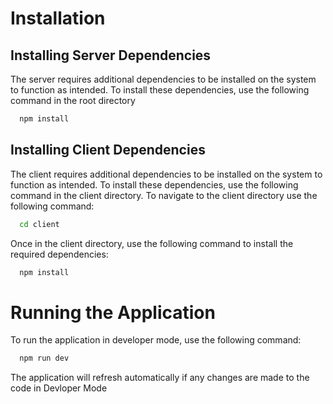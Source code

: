 # Installation

## Installing Server Dependencies

The server requires additional dependencies to be installed on the system to function as intended. To install these dependencies, use the following command in the root directory

```bash
  npm install
```

## Installing Client Dependencies

The client requires additional dependencies to be installed on the system to function as intended. To install these dependencies, use the following command in the client directory.
To navigate to the client directory use the following command:

```bash
  cd client
```

Once in the client directory, use the following command to install the required dependencies:

```bash
  npm install
```

# Running the Application

To run the application in developer mode, use the following command:

```bash
  npm run dev
```

The application will refresh automatically if any changes are made to the code in Devloper Mode
